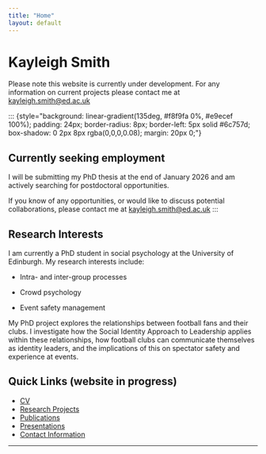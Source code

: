 ```yaml
---
title: "Home"
layout: default
---
```


# Kayleigh Smith

Please note this website is currently under development. For any information on current projects please contact me at <a href="mailto:kayleigh.smith@ed.ac.uk">kayleigh.smith\@ed.ac.uk</a>

::: {style="background: linear-gradient(135deg, #f8f9fa 0%, #e9ecef 100%); padding: 24px; border-radius: 8px; border-left: 5px solid #6c757d; box-shadow: 0 2px 8px rgba(0,0,0,0.08); margin: 20px 0;"}
## Currently seeking employment

I will be submitting my PhD thesis at the end of January 2026 and am actively searching for postdoctoral opportunities.

If you know of any opportunities, or would like to discuss potential collaborations, please contact me at <a href="mailto:kayleigh.smith@ed.ac.uk">kayleigh.smith@ed.ac.uk</a>
:::

## Research Interests

I am currently a PhD student in social psychology at the University of Edinburgh. My research interests include:

-   Intra- and inter-group processes

-   Crowd psychology

-   Event safety management

My PhD project explores the relationships between football fans and their clubs. I investigate how the Social Identity Approach to Leadership applies within these relationships, how football clubs can communicate themselves as identity leaders, and the implications of this on spectator safety and experience at events.

## Quick Links (website in progress)

-   [CV](cv.qmd)
-   [Research Projects](research.qmd)
-   [Publications](Publications.qmd)
-   [Presentations](presentations.qmd)
-   [Contact Information](contact.qmd)

------------------------------------------------------------------------
